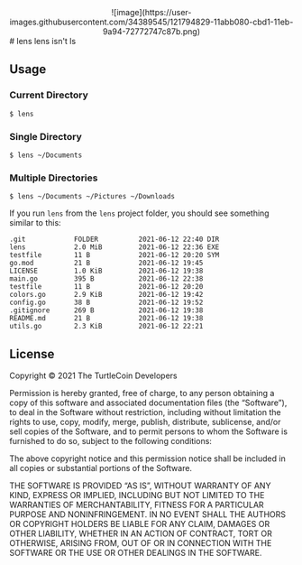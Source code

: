 <center>![image](https://user-images.githubusercontent.com/34389545/121794829-11abb080-cbd1-11eb-9a94-72772747c87b.png)
</center>
# lens
lens isn't ls

## Usage

### Current Directory

```
$ lens
```

### Single Directory

```
$ lens ~/Documents
```

### Multiple Directories

```
$ lens ~/Documents ~/Pictures ~/Downloads
```

If you run `lens` from the `lens` project folder, you should see something similar to this:

```
.git            FOLDER          2021-06-12 22:40 DIR
lens            2.0 MiB         2021-06-12 22:36 EXE
testfile        11 B            2021-06-12 20:20 SYM
go.mod          21 B            2021-06-12 19:45
LICENSE         1.0 KiB         2021-06-12 19:38
main.go         395 B           2021-06-12 22:38
testfile        11 B            2021-06-12 20:20
colors.go       2.9 KiB         2021-06-12 19:42
config.go       38 B            2021-06-12 19:52
.gitignore      269 B           2021-06-12 19:38
README.md       21 B            2021-06-12 19:38
utils.go        2.3 KiB         2021-06-12 22:21
```

## License

Copyright © 2021 The TurtleCoin Developers

Permission is hereby granted, free of charge, to any person obtaining a copy of this software and associated documentation files (the “Software”), to deal in the Software without restriction, including without limitation the rights to use, copy, modify, merge, publish, distribute, sublicense, and/or sell copies of the Software, and to permit persons to whom the Software is furnished to do so, subject to the following conditions:

The above copyright notice and this permission notice shall be included in all copies or substantial portions of the Software.

THE SOFTWARE IS PROVIDED “AS IS”, WITHOUT WARRANTY OF ANY KIND, EXPRESS OR IMPLIED, INCLUDING BUT NOT LIMITED TO THE WARRANTIES OF MERCHANTABILITY, FITNESS FOR A PARTICULAR PURPOSE AND NONINFRINGEMENT. IN NO EVENT SHALL THE AUTHORS OR COPYRIGHT HOLDERS BE LIABLE FOR ANY CLAIM, DAMAGES OR OTHER LIABILITY, WHETHER IN AN ACTION OF CONTRACT, TORT OR OTHERWISE, ARISING FROM, OUT OF OR IN CONNECTION WITH THE SOFTWARE OR THE USE OR OTHER DEALINGS IN THE SOFTWARE.
